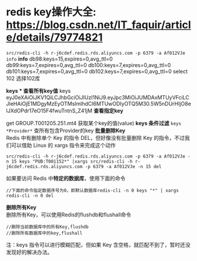 # redis key操作大全: https://blog.csdn.net/IT_faquir/article/details/79774821
`src/redis-cli -h r-j6cdef.redis.rds.aliyuncs.com -p 6379 -a Af012VJe info`
**info**
db98:keys=15,expires=0,avg_ttl=0
db99:keys=7,expires=0,avg_ttl=0
db100:keys=7,expires=0,avg_ttl=0
db101:keys=7,expires=0,avg_ttl=0
db102:keys=7,expires=0,avg_ttl=0
select 102 选择102库

**keys * 查看所有key值**
keys eyJ0eXAiOiJKV1QiLCJhbGciOiJIUzI1NiJ9.eyJpc3MiOiJUMDAxMTUyVFciLCJleHAiOjE1MDgyMzEyOTMsImlhdCI6MTUwODIyOTQ5M30.5W5nDUrHIjO8elJXdOPdr17eO15F4fwuTntnS_Z41jM
**查看指定key**

get GROUP.T001205.251.mt4 获取某个key的值(value)
**keys 条件过滤**
`keys *Provider*` 查所有包含Provider的key
**批量删除Key**  
Redis 中有删除单个 Key 的指令 DEL，但好像没有批量删除 Key 的指令，不过我们可以借助 Linux 的 xargs 指令来完成这个动作  

~~~
src/redis-cli -h r-j6cdef.redis.rds.aliyuncs.com -p 6379 -a Af012VJe -n 15 keys "PUB:T001152*" |xargs src/redis-cli -h r-j6cdef.redis.rds.aliyuncs.com -p 6379 -a Af012VJe -n 15 del
~~~
如果要访问 Redis 中**特定的数据库**，使用下面的命令  
~~~
//下面的命令指定数据序号为0，即默认数据库redis-cli -n 0 keys "*" | xargs redis-cli -n 0 del
~~~
**删除所有Key**  
删除所有Key，可以使用Redis的flushdb和flushall命令  
~~~
//删除当前数据库中的所有Key,flushdb
//删除所有数据库中的key,flushall
~~~
注：keys 指令可以进行模糊匹配，但如果 Key 含空格，就匹配不到了，暂时还没发现好的解决办法。
